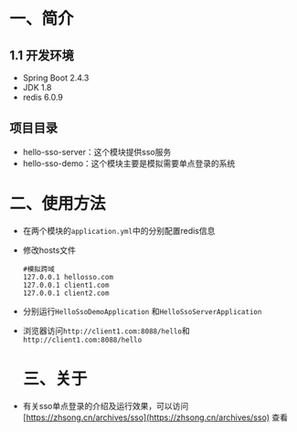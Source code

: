 # 一、简介

## 1.1 开发环境

- Spring Boot 2.4.3
- JDK 1.8
- redis 6.0.9

## 项目目录

 - hello-sso-server：这个模块提供sso服务
 - hello-sso-demo：这个模块主要是模拟需要单点登录的系统

# 二、使用方法

- 在两个模块的`application.yml`中的分别配置redis信息

- 修改hosts文件

  ```shell
  #模拟跨域
  127.0.0.1 hellosso.com
  127.0.0.1 client1.com
  127.0.0.1 client2.com
  ```

- 分别运行`HelloSsoDemoApplication` 和`HelloSsoServerApplication`

- 浏览器访问`http://client1.com:8088/hello`和`http://client1.com:8088/hello`

  # 三、关于

- 有关sso单点登录的介绍及运行效果，可以访问[https://zhsong.cn/archives/sso](https://zhsong.cn/archives/sso) 查看

